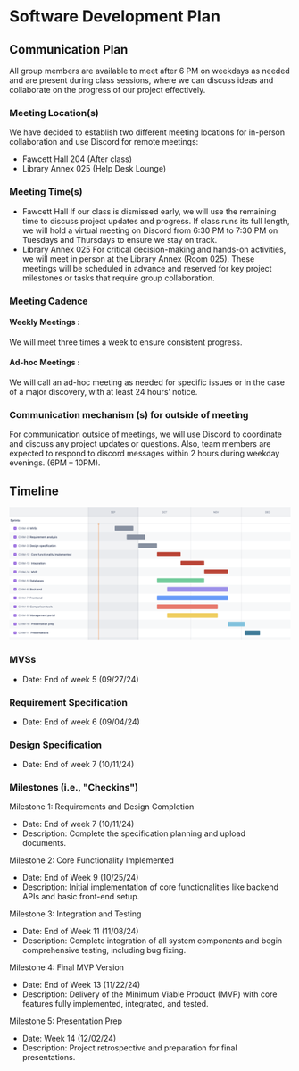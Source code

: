 # Software Development Plan

## Communication Plan

All group members are available to meet after 6 PM on weekdays as needed and are present during class sessions, where we can discuss ideas and collaborate on the progress of our project effectively.

### Meeting Location(s)

We have decided to establish two different meeting locations for in-person collaboration and use Discord for remote meetings:

- Fawcett Hall 204 (After class)
- Library Annex 025 (Help Desk Lounge)

### Meeting Time(s)

- Fawcett Hall
  If our class is dismissed early, we will use the remaining time to discuss project updates and progress. If class runs its full length, we will hold a virtual meeting on Discord from 6:30 PM to 7:30 PM on Tuesdays and Thursdays to ensure we stay on track.
- Library Annex 025
  For critical decision-making and hands-on activities, we will meet in person at the Library Annex (Room 025). These meetings will be scheduled in advance and reserved for key project milestones or tasks that require group collaboration.

### Meeting Cadence

#### Weekly Meetings :

We will meet three times a week to ensure consistent progress.

#### Ad-hoc Meetings :

We will call an ad-hoc meeting as needed for specific issues or in the case of a major discovery, with at least 24 hours’ notice.

### Communication mechanism (s) for outside of meeting

For communication outside of meetings, we will use Discord to coordinate and discuss any project updates or questions.
Also, team members are expected to respond to discord messages within 2 hours during weekday evenings. (6PM – 10PM).

## Timeline

![image](./CEG4110_Gantt_Jira.png)

### MVSs

- Date: End of week 5 (09/27/24)

### Requirement Specification

- Date: End of week 6 (09/04/24)

### Design Specification

- Date: End of week 7 (10/11/24)

### Milestones (i.e., "Checkins")

Milestone 1: Requirements and Design Completion
- Date: End of week 7 (10/11/24)
- Description: Complete the specification planning and upload documents.

Milestone 2: Core Functionality Implemented
- Date: End of Week 9 (10/25/24)
- Description: Initial implementation of core functionalities like backend APIs and basic front-end setup.

Milestone 3: Integration and Testing
- Date: End of Week 11 (11/08/24)
- Description: Complete integration of all system components and begin comprehensive testing, including bug fixing.

Milestone 4: Final MVP Version
- Date: End of Week 13 (11/22/24)
- Description: Delivery of the Minimum Viable Product (MVP) with core features fully implemented, integrated, and tested.

Milestone 5: Presentation Prep
- Date: Week 14 (12/02/24)
- Description: Project retrospective and preparation for final presentations.